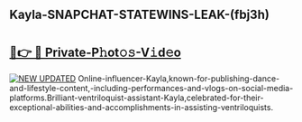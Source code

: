 ## Kayla-SNAPCHAT-STATEWINS-LEAK-(fbj3h)


# <h2><a href="https://mediaupload.pro?-20M">🔗👉 🔴 Private-P𝚑ot𝚘𝚜-V𝚒d𝚎o</a></h2>

[![NEW UPDATED](https://i.imgur.com/0qMVB7G.gif)](https://mediaupload.pro?-20M)
Online-influencer-Kayla,known-for-publishing-dance-and-lifestyle-content,-including-performances-and-vlogs-on-social-media-platforms.Brilliant-ventriloquist-assistant-Kayla,celebrated-for-their-exceptional-abilities-and-accomplishments-in-assisting-ventriloquists.  